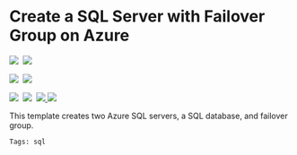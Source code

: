# Create a SQL Server with Failover Group on Azure

<IMG SRC="https://azbotstorage.blob.core.windows.net/badges/101-sql-with-failover-group/PublicLastTestDate.svg" />&nbsp;
<IMG SRC="https://azbotstorage.blob.core.windows.net/badges/101-sql-with-failover-group/PublicDeployment.svg" />&nbsp;

<IMG SRC="https://azbotstorage.blob.core.windows.net/badges/101-sql-with-failover-group/FairfaxLastTestDate.svg" />&nbsp;
<IMG SRC="https://azbotstorage.blob.core.windows.net/badges/101-sql-with-failover-group/FairfaxDeployment.svg" />&nbsp;

<IMG SRC="https://azbotstorage.blob.core.windows.net/badges/101-sql-with-failover-group/BestPracticeResult.svg" />&nbsp;
<IMG SRC="https://azbotstorage.blob.core.windows.net/badges/101-sql-with-failover-group/CredScanResult.svg" />&nbsp;
<a href="https://portal.azure.com/#create/Microsoft.Template/uri/https%3A%2F%2Fraw.githubusercontent.com%2FAzure%2Fazure-quickstart-templates%2Fmaster%2F101-sql-with-failover-group%2Fazuredeploy.json" target="_blank">
    <img src="http://azuredeploy.net/deploybutton.png"/>
</a>
<a href="http://armviz.io/#/?load=https%3A%2F%2Fraw.githubusercontent.com%2FAzure%2Fazure-quickstart-templates%2Fmaster%2F101-sql-with-failover-group%2Fazuredeploy.json" target="_blank">
    <img src="http://armviz.io/visualizebutton.png"/>
</a>

This template creates two Azure SQL servers, a SQL database, and failover group.

`Tags: sql`
